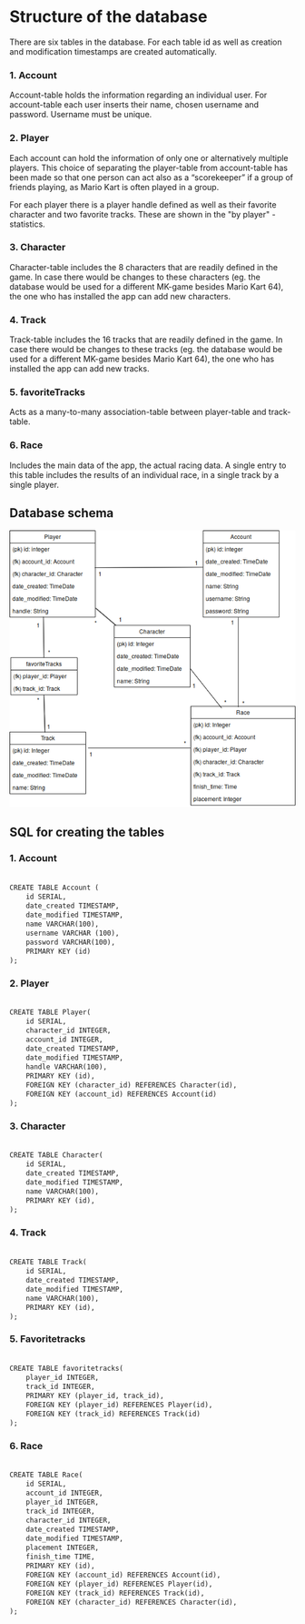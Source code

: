 # Structure of the database

There are six tables in the database. For each table id as well as creation and modification timestamps are created automatically. 

### 1. Account
Account-table holds the information regarding an individual user. For account-table each user inserts their name, chosen username and password. Username must be unique. 

### 2. Player
Each account can hold the information of only one or alternatively multiple players. This choice of separating the player-table from account-table has been made so that one person can act also as a “scorekeeper” if a group of friends playing, as Mario Kart is often played in a group.  

For each player there is a player handle defined as well as their favorite character and two favorite tracks. These are shown in the "by player" -statistics.

### 3. Character
Character-table includes the 8 characters that are readily defined in the game. In case there would be changes to these characters (eg. the database would be used for a different MK-game besides Mario Kart 64), the one who has installed the app can add new characters.

### 4. Track
Track-table includes the 16 tracks that are readily defined in the game. In case there would be changes to these tracks (eg. the database would be used for a different MK-game besides Mario Kart 64), the one who has installed the app can add new tracks. 

### 5. favoriteTracks
Acts as a many-to-many association-table between player-table and track-table.

### 6. Race 
Includes the main data of the app, the actual racing data. A single entry to this table includes the results of an individual race, in a single track by a single player.


## Database schema

![Database](https://github.com/saarasat/mariokart-stats/blob/master/documentation/Database%20schema%20-%20Mario%20Kart%20Statistics%20v.4.0.png)




## SQL for creating the tables

### 1. Account
<pre><code>
CREATE TABLE Account (
    id SERIAL,
    date_created TIMESTAMP,
    date_modified TIMESTAMP,
    name VARCHAR(100),
    username VARCHAR (100),
    password VARCHAR(100),
    PRIMARY KEY (id)
);
</code></pre>

### 2. Player
<pre><code>
CREATE TABLE Player(
    id SERIAL,
    character_id INTEGER,
    account_id INTEGER,
    date_created TIMESTAMP,
    date_modified TIMESTAMP,
    handle VARCHAR(100),
    PRIMARY KEY (id),
    FOREIGN KEY (character_id) REFERENCES Character(id),
    FOREIGN KEY (account_id) REFERENCES Account(id)
);
</code></pre>

### 3. Character
<pre><code>
CREATE TABLE Character(
    id SERIAL,
    date_created TIMESTAMP,
    date_modified TIMESTAMP,
    name VARCHAR(100),
    PRIMARY KEY (id),
);
</code></pre>

### 4. Track
<pre><code>
CREATE TABLE Track(
    id SERIAL,
    date_created TIMESTAMP,
    date_modified TIMESTAMP,
    name VARCHAR(100),
    PRIMARY KEY (id),
);
</code></pre>

### 5. Favoritetracks
<pre><code>
CREATE TABLE favoritetracks(
    player_id INTEGER,
    track_id INTEGER,
    PRIMARY KEY (player_id, track_id),
    FOREIGN KEY (player_id) REFERENCES Player(id),
    FOREIGN KEY (track_id) REFERENCES Track(id)
);
</code></pre>

### 6. Race
<pre><code>
CREATE TABLE Race(
    id SERIAL,
    account_id INTEGER,
    player_id INTEGER,
    track_id INTEGER,
    character_id INTEGER,
    date_created TIMESTAMP,
    date_modified TIMESTAMP,
    placement INTEGER,
    finish_time TIME,
    PRIMARY KEY (id),
    FOREIGN KEY (account_id) REFERENCES Account(id),
    FOREIGN KEY (player_id) REFERENCES Player(id),
    FOREIGN KEY (track_id) REFERENCES Track(id),
    FOREIGN KEY (character_id) REFERENCES Character(id),
);
</code></pre>
